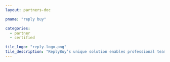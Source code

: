 ```yaml
---
layout: partners-doc

pname: "reply buy"

categories: 
  - partner
  - certified

tile_logo: "reply-logo.png"
tile_description: "ReplyBuy’s unique solution enables professional teams, universities and venues across the country to connect on-demand with potential buyers via mobile and execute a purchase with a quick “reply" text message. Partners can deploy targeted offers on-demand, generate instant sales, view analytics and track the results from a single dashboard."
---
```



